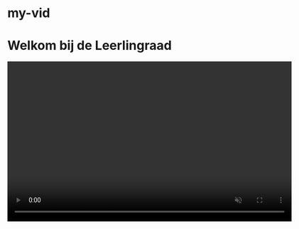 # my-vid
<!DOCTYPE html>
<html>
  <head>
    <meta charset="UTF-8">
    <title>Leerlingraad Video</title>
  </head>
  <body>
    <h1>Welkom bij de Leerlingraad</h1>
    <video width="640" height="360" controls autoplay muted>
      <!-- Video must be in the same repo as this HTML -->
      <source src="vid555.mp4" type="video/mp4">
      Je browser ondersteunt dit videoformaat niet.
    </video>
  </body>
</html>

